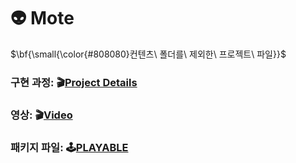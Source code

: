 # 👽 Mote

$\bf{\small{\color{#808080}컨텐츠\ 폴더를\ 제외한\ 프로젝트\ 파일}}$

### 구현 과정: 🎬[Project Details](https://www.notion.so/Project-Mote-1240c0421f3b81dbbce1eb1e0baae067?pvs=4 "Go to Notion")
### 영상: 🎬[Video](https://www.youtube.com/watch?v=q9L0JoAHNII "Project Mote Play Video")
### 패키지 파일: 🕹️[PLAYABLE](https://drive.google.com/file/d/12WNArQkTXBsJDakwpaDKl6FVh34ZW5hs/view "Google Drive Link")
